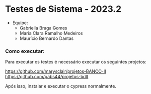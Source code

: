 # Testes de Sistema - 2023.2

- Equipe:
    - Gabriella Braga Gomes
    - Maria Clara Ramalho Medeiros
    - Maurício Bernardo Dantas

### Como executar:

Para executar os testes é necessário executar os seguintes projetos:

https://github.com/marysclair/projetos-BANCO-II
https://github.com/gabs44/projetos-bdII

Após isso, instalar e executar o cypress normalmente.